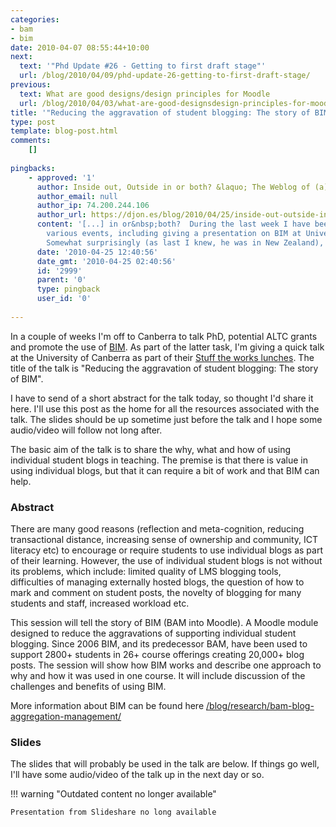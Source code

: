 ```yaml
---
categories:
- bam
- bim
date: 2010-04-07 08:55:44+10:00
next:
  text: '"Phd Update #26 - Getting to first draft stage"'
  url: /blog/2010/04/09/phd-update-26-getting-to-first-draft-stage/
previous:
  text: What are good designs/design principles for Moodle
  url: /blog/2010/04/03/what-are-good-designsdesign-principles-for-moodle/
title: '"Reducing the aggravation of student blogging: The story of BIM"'
type: post
template: blog-post.html
comments:
    []
    
pingbacks:
    - approved: '1'
      author: Inside out, Outside in or both? &laquo; The Weblog of (a) David Jones
      author_email: null
      author_ip: 74.200.244.106
      author_url: https://djon.es/blog/2010/04/25/inside-out-outside-in-or-both/
      content: '[...] in or&nbsp;both?  During the last week I have been in Canberra for
        various events, including giving a presentation on BIM at University of Canberra.
        Somewhat surprisingly (as last I knew, he was in New Zealand), [...]'
      date: '2010-04-25 12:40:56'
      date_gmt: '2010-04-25 02:40:56'
      id: '2999'
      parent: '0'
      type: pingback
      user_id: '0'
    
---
```

In a couple of weeks I'm off to Canberra to talk PhD, potential ALTC grants and promote the use of [BIM](/blog/research/bam-blog-aggregation-management/). As part of the latter task, I'm giving a quick talk at the University of Canberra as part of their [Stuff the works lunches](http://www.canberra.edu.au/tlc/current-events). The title of the talk is "Reducing the aggravation of student blogging: The story of BIM".

I have to send of a short abstract for the talk today, so thought I'd share it here. I'll use this post as the home for all the resources associated with the talk. The slides should be up sometime just before the talk and I hope some audio/video will follow not long after.

The basic aim of the talk is to share the why, what and how of using individual student blogs in teaching. The premise is that there is value in using individual blogs, but that it can require a bit of work and that BIM can help.

### Abstract

There are many good reasons (reflection and meta-cognition, reducing transactional distance, increasing sense of ownership and community, ICT literacy etc) to encourage or require students to use individual blogs as part of their learning. However, the use of individual student blogs is not without its problems, which include: limited quality of LMS blogging tools, difficulties of managing externally hosted blogs, the question of how to mark and comment on student posts, the novelty of blogging for many students and staff, increased workload etc.

This session will tell the story of BIM (BAM into Moodle). A Moodle module designed to reduce the aggravations of supporting individual student blogging. Since 2006 BIM, and its predecessor BAM, have been used to support 2800+ students in 26+ course offerings creating 20,000+ blog posts. The session will show how BIM works and describe one approach to why and how it was used in one course. It will include discussion of the challenges and benefits of using BIM.

More information about BIM can be found here [/blog/research/bam-blog-aggregation-management/](/blog/research/bam-blog-aggregation-management/)

### Slides

The slides that will probably be used in the talk are below. If things go well, I'll have some audio/video of the talk up in the next day or so.


!!! warning "Outdated content no longer available"

    Presentation from Slideshare no long available
